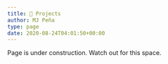 ```yaml
---
title: 🦾 Projects
author: MJ Peña
type: page
date: 2020-08-24T04:01:50+00:00
---
```


Page is under construction. Watch out for this space.